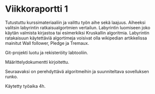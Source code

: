 # Viikkoraportti 1

Tutustuttu kurssimateriaaliin ja valittu työn aihe sekä laajuus. 
Aiheeksi valitsin labyrintin ratkaisualgortmien vertailun. 
Labyrintin luomiseen joko käytän valmista kirjastoa tai esimerkiksi Kruskallin algoritmia. 
Labyrintin ratakaisuun käytettäviä algortimeja voisivat olla wikipedian artikkelissa mainitut 
Wall follower, Pledge ja Tremaux. 

Git-projekti luotu ja rekisteröity labtooliin. 


Määrittelydokumentti kirjoitettu. 


Seuraavaksi on perehdyttävä algoritmeihin ja suunniteltava sovelluksen runko.

Käytetty työaika 4h.
